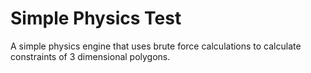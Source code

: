 # Simple Physics Test
A simple physics engine that uses brute force calculations to calculate constraints of 3 dimensional polygons.

